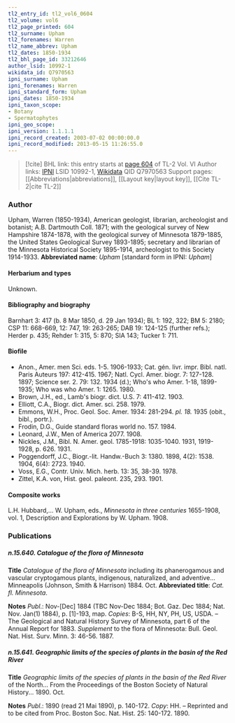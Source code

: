 ```yaml
---
tl2_entry_id: tl2_vol6_0604
tl2_volume: vol6
tl2_page_printed: 604
tl2_surname: Upham
tl2_forenames: Warren
tl2_name_abbrev: Upham
tl2_dates: 1850-1934
tl2_bhl_page_id: 33212646
author_lsid: 10992-1
wikidata_id: Q7970563
ipni_surname: Upham
ipni_forenames: Warren
ipni_standard_form: Upham
ipni_dates: 1850-1934
ipni_taxon_scope: 
- Botany
- Spermatophytes
ipni_geo_scope: 
ipni_version: 1.1.1.1
ipni_record_created: 2003-07-02 00:00:00.0
ipni_record_modified: 2013-05-15 11:26:55.0
---
```


> [!cite] BHL link: this entry starts at [page 604](https://www.biodiversitylibrary.org/page/33212646) of TL-2 Vol. VI
> Author links: [IPNI](https://www.ipni.org/a/10992-1) LSID 10992-1, [Wikidata](https://www.wikidata.org/wiki/Q7970563) QID Q7970563
> Support pages: [[Abbreviations|abbreviations]], [[Layout key|layout key]], [[Cite TL-2|cite TL-2]]

### Author

Upham, Warren (1850-1934), American geologist, librarian, archeologist and botanist; A.B. Dartmouth Coll. 1871; with the geological survey of New Hampshire 1874-1878, with the geological survey of Minnesota 1879-1885, the United States Geological Survey 1893-1895; secretary and librarian of the Minnesota Historical Society 1895-1914, archeologist to this Society 1914-1933. 
**Abbreviated name**: *Upham* \[standard form in IPNI: *Upham*\]

#### Herbarium and types

Unknown.

#### Bibliography and biography

Barnhart 3: 417 (b. 8 Mar 1850, d. 29 Jan 1934); BL 1: 192, 322; BM 5: 2180; CSP 11: 668-669, 12: 747, 19: 263-265; DAB 19: 124-125 (further refs.); Herder p. 435; Rehder 1: 315, 5: 870; SIA 143; Tucker 1: 711.

#### Biofile

- Anon., Amer. men Sci. eds. 1-5. 1906-1933; Cat. gén. livr. impr. Bibl. natl. Paris Auteurs 197: 412-415. 1967; Natl. Cycl. Amer. biogr. 7: 127-128. 1897; Science ser. 2. 79: 132. 1934 (d.); Who's who Amer. 1-18, 1899-1935; Who was who Amer. 1: 1265. 1980.
- Brown, J.H., ed., Lamb's biogr. dict. U.S. 7: 411-412. 1903.
- Elliott, C.A., Biogr. dict. Amer. sci. 258. 1979.
- Emmons, W.H., Proc. Geol. Soc. Amer. 1934: 281-294. *pl. 18.* 1935 (obit., bibl., portr.).
- Frodin, D.G., Guide standard floras world no. 157. 1984.
- Leonard, J.W., Men of America 2077. 1908.
- Nickles, J.M., Bibl. N. Amer. geol. 1785-1918: 1035-1040. 1931, 1919-1928, p. 626. 1931.
- Poggendorff, J.C., Biogr.-lit. Handw.-Buch 3: 1380. 1898, 4(2): 1538. 1904, 6(4): 2723. 1940.
- Voss, E.G., Contr. Univ. Mich. herb. 13: 35, 38-39. 1978.
- Zittel, K.A. von, Hist. geol. paleont. 235, 293. 1901.

#### Composite works

L.H. Hubbard,... W. Upham, eds., *Minnesota in three centuries* 1655-1908, vol. 1, Description and Explorations by W. Upham. 1908.

### Publications

##### n.15.640. Catalogue of the flora of Minnesota

**Title**
*Catalogue of the flora of Minnesota* including its phanerogamous and vascular cryptogamous plants, indigenous, naturalized, and adventive... Minneapolis (Johnson, Smith & Harrison) 1884. Oct.
**Abbreviated title**: *Cat. fl. Minnesota*.

**Notes**
*Publ*.: Nov-\[Dec\] 1884 (TBC Nov-Dec 1884; Bot. Gaz. Dec 1884; Nat. Nov. Jan(1) 1884), p. \[1\]-193, map. *Copies*: B-S, HH, NY, PH, US, USDA. – The Geological and Natural History Survey of Minnesota, part 6 of the Annual Report for 1883.
*Supplement* to the flora of Minnesota: Bull. Geol. Nat. Hist. Surv. Minn. 3: 46-56. 1887.

##### n.15.641. Geographic limits of the species of plants in the basin of the Red River

**Title**
*Geographic limits of the species of plants in the basin of the Red River* of the North... From the Proceedings of the Boston Society of Natural History... 1890. Oct.

**Notes**
*Publ*.: 1890 (read 21 Mai 1890), p. 140-172. *Copy*: HH. – Reprinted and to be cited from Proc. Boston Soc. Nat. Hist. 25: 140-172. 1890.

